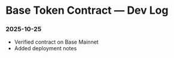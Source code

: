 # Base Token Contract — Dev Log

### 2025-10-25
- Verified contract on Base Mainnet
- Added deployment notes
